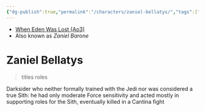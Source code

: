 ```yaml
---
{"dg-publish":true,"permalink":"/characters/zaniel-bellatys/","tags":["forceghost","forcesensitive"],"noteIcon":"saber1"}
---
```


- [When Eden Was Lost (Ao3)](https://archiveofourown.org/works/19334440)
- Also known as *Zaniel Barone*
# Zaniel Bellatys
>titles roles

Darksider who neither formally trained with the Jedi nor was considered a true Sith: he had only moderate Force sensitivity and acted mostly in supporting roles for the Sith, eventually killed in a Cantina fight